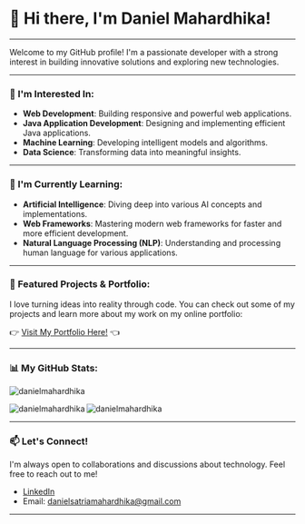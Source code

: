 # 👋 Hi there, I'm Daniel Mahardhika!

---

Welcome to my GitHub profile! I'm a passionate developer with a strong interest in building innovative solutions and exploring new technologies.

---

### 👀 I'm Interested In:
* **Web Development**: Building responsive and powerful web applications.
* **Java Application Development**: Designing and implementing efficient Java applications.
* **Machine Learning**: Developing intelligent models and algorithms.
* **Data Science**: Transforming data into meaningful insights.

---

### 🌱 I'm Currently Learning:
* **Artificial Intelligence**: Diving deep into various AI concepts and implementations.
* **Web Frameworks**: Mastering modern web frameworks for faster and more efficient development.
* **Natural Language Processing (NLP)**: Understanding and processing human language for various applications.

---

### 🚀 Featured Projects & Portfolio:

I love turning ideas into reality through code. You can check out some of my projects and learn more about my work on my online portfolio:

👉 [Visit My Portfolio Here!](https://bit.ly/danielmahardhikaportfolio) 👈

---

### 📊 My GitHub Stats:

<p align="left"> <img src="https://komarev.com/ghpvc/?username=danielmahardhika&label=Profile%20views&color=0e75b6&style=flat" alt="danielmahardhika" /> </p>

<p><img align="left" src="https://github-readme-stats.vercel.app/api/top-langs?username=danielmahardhika&show_icons=true&locale=en&layout=compact" alt="danielmahardhika" /></p>
<p><img align="center" src="https://github-readme-streak-stats.herokuapp.com/?user=danielmahardhika&" alt="danielmahardhika" /></p>

---

### 📫 Let's Connect!

I'm always open to collaborations and discussions about technology. Feel free to reach out to me!

* [LinkedIn](https://www.linkedin.com/in/danielsmahardhika)
* Email: danielsatriamahardhika@gmail.com

---
